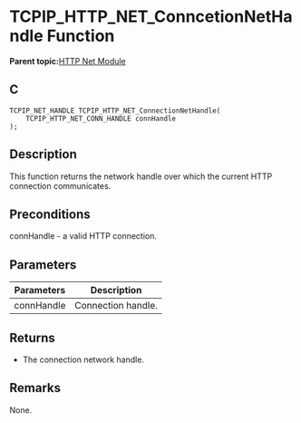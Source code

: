 # TCPIP\_HTTP\_NET\_ConncetionNetHandle Function

**Parent topic:**[HTTP Net Module](GUID-4EFEB885-ECF8-44B5-8F23-1D05952E1845.md)

## C

```
TCPIP_NET_HANDLE TCPIP_HTTP_NET_ConnectionNetHandle(
    TCPIP_HTTP_NET_CONN_HANDLE connHandle
);
```

## Description

This function returns the network handle over which the current HTTP connection communicates.

## Preconditions

connHandle - a valid HTTP connection.

## Parameters

|Parameters|Description|
|----------|-----------|
|connHandle|Connection handle.|

## Returns

-   The connection network handle.


## Remarks

None.


